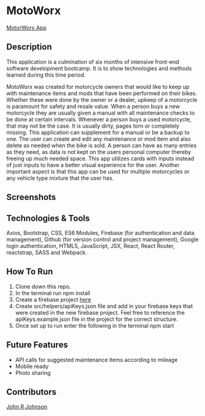 # MotoWorx
[MotorWorx App](https://motoworx-1e6a3.web.app/)

## Description
This application is a culmination of six months of intensive front-end software development bootcamp. It is to show technologies and methods learned during this time period.

MotoWorx was created for motorcycle owners that would like to keep up with maintenance items and mods that have been performed on their bikes. Whether these were done by the owner or a dealer, upkeep of a motorcycle is paramount for safety and resale value. When a person buys a new motorcycle they are usually given a manual with all maintenance checks to be done at certain intervals. Whenever a person buys a used motorcycle, that may not be the case. It is usually dirty, pages torn or completely missing. This application can supplement for a manual or be a backup to one. The user can create and edit any maintenance or mod item and also delete as needed when the bike is sold. A person can have as many entries as they need, as data is not kept on the users personal computer thereby freeing up much needed space. This app utilizes cards with inputs instead of just inputs to have a better visual experience for the user. Another important aspect is that this app can be used for multiple motorcycles or any vehicle type mixture that the user has.

## Screenshots

## Technologies & Tools
Axios, Bootstrap, CSS, ES6 Modules, Firebase (for authentication and data management), Github (for version control and project management), Google login authentication, HTML5, JavaScript, JSX, React, React Router, reactstrap, SASS and Webpack.

## How To Run
1. Clone down this repo.
2. In the terminal run npm install
3. Create a firebase project [here](https://firebase.google.com/)
4. Create src/helpers/apiKeys.json file and add in your firebase keys that were created in the new firebase project. Feel free to reference the apiKeys.example.json file in the project for the correct structure.
5. Once set up to run enter the following in the terminal npm start

## Future Features
* API calls for suggested maintenance items according to mileage
* Mobile ready
* Photo sharing

## Contributors
[John R Johnson](https://github.com/John-Ryan-Johnson)
